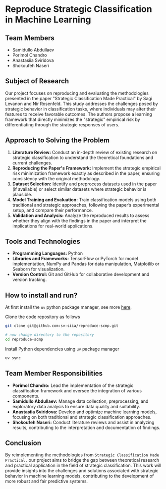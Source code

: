 # Reproduce Strategic Classification in Machine Learning

## Team Members

- Samidullo Abdullaev
- Porimol Chandro
- Anastasiia Sviridova
- Shokoufeh Naseri

## Subject of Research

Our project focuses on reproducing and evaluating the methodologies presented in the paper "Strategic Classification Made Practical" by Sagi Levanon and Nir Rosenfeld. This study addresses the challenges posed by strategic behavior in classification tasks, where individuals may alter their features to receive favorable outcomes. The authors propose a learning framework that directly minimizes the "strategic" empirical risk by differentiating through the strategic responses of users.

## Approach to Solving the Problem

1. **Literature Review:** Conduct an in-depth review of existing research on strategic classification to understand the theoretical foundations and current challenges.
2. **Reproducing the Paper's Framework:** Implement the strategic empirical risk minimization framework exactly as described in the paper, ensuring consistency with the original methodology.
3. **Dataset Selection:** Identify and preprocess datasets used in the paper (if available) or select similar datasets where strategic behavior is plausible.
4. **Model Training and Evaluation:** Train classification models using both traditional and strategic approaches, following the paper’s experimental setup, and compare their performance.
5. **Validation and Analysis:** Analyze the reproduced results to assess whether they align with the findings in the paper and interpret the implications for real-world applications.

## Tools and Technologies

- **Programming Languages:** Python
- **Libraries and Frameworks:** TensorFlow or PyTorch for model
implementation, NumPy and Pandas for data manipulation, Matplotlib or Seaborn for visualization.
- **Version Control:** Git and GitHub for collaborative development and version tracking.

## How to install and run?

At first install the `uv` python package manager, see more [here](https://docs.astral.sh/uv/getting-started/installation/#__tabbed_1_2).

Clone the code repository as follows

```bash
git clone git@github.com:sv-siia/reproduce-scmp.git

# now change directory to the repository
cd reproduce-scmp
```

Install Python dependencies using `uv` package manager

```bash
uv sync
```

## Team Member Responsibilities

- **Porimol Chandro:** Lead the implementation of the strategic classification framework and oversee the integration of various components.
- **Samidullo Abdullaev:** Manage data collection, preprocessing, and
exploratory data analysis to ensure data quality and suitability.
- **Anastasiia Sviridova:** Develop and optimize machine learning models, focusing on both traditional and strategic classification approaches.
- **Shokoufeh Naseri:** Conduct literature reviews and assist in analyzing results, contributing to the interpretation and documentation of findings.

## Conclusion

By reimplementing the methodologies from `Strategic Classification Made Practical,` our project aims to bridge the gap between theoretical research and practical application in the field of strategic classification. This work will provide insights into the challenges and solutions associated with strategic behavior in machine learning models, contributing to the development of more robust and fair predictive systems.

